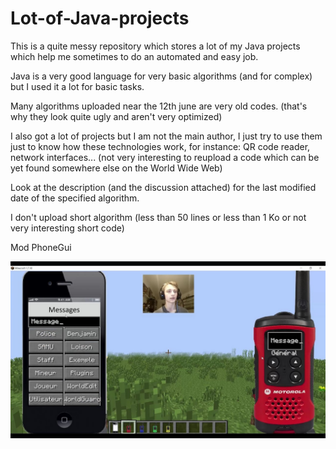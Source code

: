 # Lot-of-Java-projects

This is a quite messy repository which stores a lot of my Java projects which help me sometimes to do an automated and easy job.

Java is a very good language for very basic algorithms (and for complex) but I used it a lot for basic tasks.

Many algorithms uploaded near the 12th june are very old codes. (that's why they look quite ugly and aren't very optimized)

I also got a lot of projects but I am not the main author, I just try to use them just to know how these technologies work, for instance: QR code reader, network interfaces... (not very interesting to reupload a code which can be yet found somewhere else on the World Wide Web)

Look at the description (and the discussion attached) for the last modified date of the specified algorithm.

I don't upload short algorithm (less than 50 lines or less than 1 Ko or not very interesting short code)

Mod PhoneGui

![alt text](https://github.com/Benjamin-Loison/Lot-of-Java-projects/raw/master/PhoneGui.jpg)
